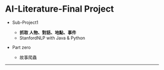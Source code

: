 # AI-Literature-Final Project

* Sub-Project1
    * **抓取 人物、對話、地點、事件**
    * StanfordNLP with Java & Python

* Part zero
    * 故事爬蟲

---
